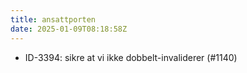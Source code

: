 ```yaml
---
title: ansattporten
date: 2025-01-09T08:18:58Z
---
```

- ID-3394: sikre at vi ikke dobbelt-invaliderer (#1140)

